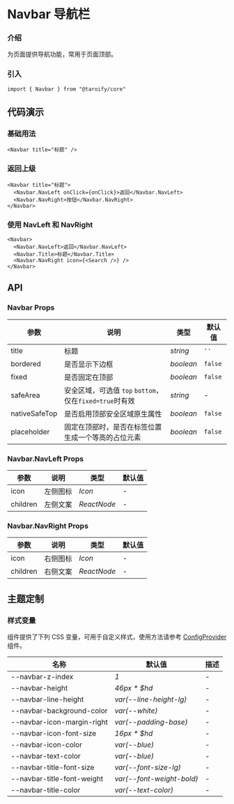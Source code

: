 # Navbar 导航栏

### 介绍

为页面提供导航功能，常用于页面顶部。

### 引入

```tsx
import { Navbar } from "@taroify/core"
```

## 代码演示

### 基础用法

```tsx
<Navbar title="标题" />
```

### 返回上级

```tsx
<Navbar title="标题">
  <Navbar.NavLeft onClick={onClick}>返回</Navbar.NavLeft>
  <Navbar.NavRight>按钮</Navbar.NavRight>
</Navbar>
```

### 使用 NavLeft 和 NavRight

```tsx
<Navbar>
  <Navbar.NavLeft>返回</Navbar.NavLeft>
  <Navbar.Title>标题</Navbar.Title>
  <Navbar.NavRight icon={<Search />} />
</Navbar>
```

## API

### Navbar Props

| 参数          | 说明                                                    | 类型      | 默认值  |
| ------------- | ------------------------------------------------------- | --------- | ------- |
| title         | 标题                                                    | _string_  | `''`    |
| bordered      | 是否显示下边框                                          | _boolean_ | `false`  |
| fixed         | 是否固定在顶部                                          | _boolean_ | `false` |
| safeArea      | 安全区域，可选值 `top` `bottom`，仅在`fixed=true`时有效 | _string_  | -       |
| nativeSafeTop | 是否启用顶部安全区域原生属性                            | _boolean_ | `false` |
| placeholder   | 固定在顶部时，是否在标签位置生成一个等高的占位元素      | _boolean_ | `false` |

### Navbar.NavLeft Props

| 参数     | 说明     | 类型        | 默认值 |
| -------- | -------- | ----------- | ------ |
| icon     | 左侧图标 | _Icon_      | -      |
| children | 左侧文案 | _ReactNode_ | -      |

### Navbar.NavRight Props

| 参数     | 说明     | 类型        | 默认值 |
| -------- | -------- | ----------- | ------ |
| icon     | 右侧图标 | _Icon_      | -      |
| children | 右侧文案 | _ReactNode_ | -      |

## 主题定制

### 样式变量

组件提供了下列 CSS 变量，可用于自定义样式，使用方法请参考 [ConfigProvider](/components/config-provider/) 组件。

| 名称                       | 默认值                    | 描述 |
| -------------------------- | ------------------------- | ---- |
| --navbar-z-index           | _1_                       | -    |
| --navbar-height            | _46px \* $hd_             | -    |
| --navbar-line-height       | _var(--line-height-lg)_   | -    |
| --navbar-background-color  | _var(--white)_            | -    |
| --navbar-icon-margin-right | _var(--padding-base)_     | -    |
| --navbar-icon-font-size    | _16px \* $hd_             | -    |
| --navbar-icon-color        | _var(--blue)_             | -    |
| --navbar-text-color        | _var(--blue)_             | -    |
| --navbar-title-font-size   | _var(--font-size-lg)_     | -    |
| --navbar-title-font-weight | _var(--font-weight-bold)_ | -    |
| --navbar-title-color       | _var(--text-color)_       | -    |
